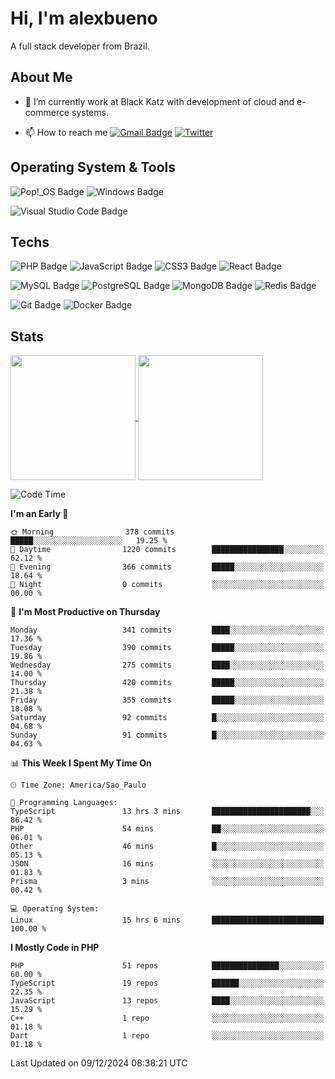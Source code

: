 # Hi, I'm alexbueno

A full stack developer from Brazil.

## About Me

- 🌱 I’m currently work at Black Katz with development of cloud and e-commerce systems.

- 📫 How to reach me [![Gmail Badge](https://img.shields.io/badge/-gmail-c14438?style=for-the-badge&logo=Gmail&logoColor=ffffff)](mailto:alexsandrofbueno@gmail.com) [![Twitter](https://img.shields.io/badge/twitter-1DA1F2.svg?style=for-the-badge&logo=twitter&logoColor=ffffff)](https://twitter.com/Alex_Bueno_7)

## Operating System & Tools

![Pop!_OS Badge](https://img.shields.io/badge/Pop!__OS-48B9C7?logo=popos&logoColor=fff&style=flat)
![Windows Badge](https://img.shields.io/badge/Windows-0078D6?logo=windows&logoColor=fff&style=flat)

![Visual Studio Code Badge](https://img.shields.io/badge/Visual%20Studio%20Code-007ACC?logo=visualstudiocode&logoColor=fff&style=flat)

## Techs

![PHP Badge](https://img.shields.io/badge/PHP-777BB4?logo=php&logoColor=fff&style=flat)
![JavaScript Badge](https://img.shields.io/badge/JavaScript-F7DF1E?logo=javascript&logoColor=000&style=flat)
![CSS3 Badge](https://img.shields.io/badge/CSS3-1572B6?logo=css3&logoColor=fff&style=flat)
![React Badge](https://img.shields.io/badge/React-61DAFB?logo=react&logoColor=000&style=flat)

![MySQL Badge](https://img.shields.io/badge/MySQL-4479A1?logo=mysql&logoColor=fff&style=flat)
![PostgreSQL Badge](https://img.shields.io/badge/PostgreSQL-4169E1?logo=postgresql&logoColor=fff&style=flat)
![MongoDB Badge](https://img.shields.io/badge/MongoDB-47A248?logo=mongodb&logoColor=fff&style=flat)
![Redis Badge](https://img.shields.io/badge/Redis-DC382D?logo=redis&logoColor=fff&style=flat)

![Git Badge](https://img.shields.io/badge/Git-F05032?logo=git&logoColor=fff&style=flat)
![Docker Badge](https://img.shields.io/badge/Docker-2496ED?logo=docker&logoColor=fff&style=flat)


## Stats

<a href="https://github.com/anuraghazra/github-readme-stats">
  <img height=200 align="center" src="https://github-readme-stats.vercel.app/api?username=alexbueno7&theme=dark" />
</a>
<a href="https://github.com/anuraghazra/convoychat">
  <img height=200 align="center" src="https://github-readme-stats.vercel.app/api/top-langs?username=alexbueno7&layout=compact&langs_count=8&card_width=320&theme=dark" />
</a>

<!--START_SECTION:waka-->
![Code Time](http://img.shields.io/badge/Code%20Time-1%2C247%20hrs%2033%20mins-blue)

**I'm an Early 🐤** 

```text
🌞 Morning                378 commits         █████░░░░░░░░░░░░░░░░░░░░   19.25 % 
🌆 Daytime                1220 commits        ████████████████░░░░░░░░░   62.12 % 
🌃 Evening                366 commits         █████░░░░░░░░░░░░░░░░░░░░   18.64 % 
🌙 Night                  0 commits           ░░░░░░░░░░░░░░░░░░░░░░░░░   00.00 % 
```
📅 **I'm Most Productive on Thursday** 

```text
Monday                   341 commits         ████░░░░░░░░░░░░░░░░░░░░░   17.36 % 
Tuesday                  390 commits         █████░░░░░░░░░░░░░░░░░░░░   19.86 % 
Wednesday                275 commits         ████░░░░░░░░░░░░░░░░░░░░░   14.00 % 
Thursday                 420 commits         █████░░░░░░░░░░░░░░░░░░░░   21.38 % 
Friday                   355 commits         █████░░░░░░░░░░░░░░░░░░░░   18.08 % 
Saturday                 92 commits          █░░░░░░░░░░░░░░░░░░░░░░░░   04.68 % 
Sunday                   91 commits          █░░░░░░░░░░░░░░░░░░░░░░░░   04.63 % 
```


📊 **This Week I Spent My Time On** 

```text
🕑︎ Time Zone: America/Sao_Paulo

💬 Programming Languages: 
TypeScript               13 hrs 3 mins       ██████████████████████░░░   86.42 % 
PHP                      54 mins             ██░░░░░░░░░░░░░░░░░░░░░░░   06.01 % 
Other                    46 mins             █░░░░░░░░░░░░░░░░░░░░░░░░   05.13 % 
JSON                     16 mins             ░░░░░░░░░░░░░░░░░░░░░░░░░   01.83 % 
Prisma                   3 mins              ░░░░░░░░░░░░░░░░░░░░░░░░░   00.42 % 

💻 Operating System: 
Linux                    15 hrs 6 mins       █████████████████████████   100.00 % 
```

**I Mostly Code in PHP** 

```text
PHP                      51 repos            ███████████████░░░░░░░░░░   60.00 % 
TypeScript               19 repos            ██████░░░░░░░░░░░░░░░░░░░   22.35 % 
JavaScript               13 repos            ████░░░░░░░░░░░░░░░░░░░░░   15.29 % 
C++                      1 repo              ░░░░░░░░░░░░░░░░░░░░░░░░░   01.18 % 
Dart                     1 repo              ░░░░░░░░░░░░░░░░░░░░░░░░░   01.18 % 
```




 Last Updated on 09/12/2024 08:38:21 UTC
<!--END_SECTION:waka-->
